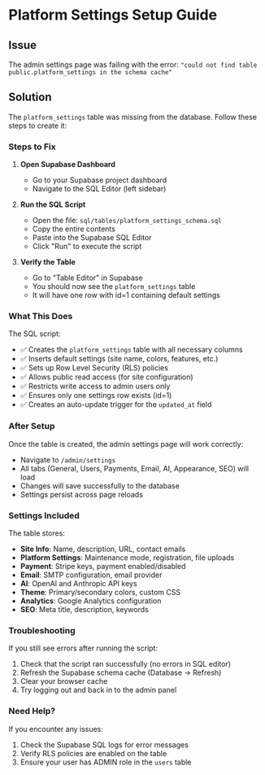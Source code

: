 # Platform Settings Setup Guide

## Issue
The admin settings page was failing with the error: `"could not find table public.platform_settings in the schema cache"`

## Solution
The `platform_settings` table was missing from the database. Follow these steps to create it:

### Steps to Fix

1. **Open Supabase Dashboard**
   - Go to your Supabase project dashboard
   - Navigate to the SQL Editor (left sidebar)

2. **Run the SQL Script**
   - Open the file: `sql/tables/platform_settings_schema.sql`
   - Copy the entire contents
   - Paste into the Supabase SQL Editor
   - Click "Run" to execute the script

3. **Verify the Table**
   - Go to "Table Editor" in Supabase
   - You should now see the `platform_settings` table
   - It will have one row with id=1 containing default settings

### What This Does

The SQL script:
- ✅ Creates the `platform_settings` table with all necessary columns
- ✅ Inserts default settings (site name, colors, features, etc.)
- ✅ Sets up Row Level Security (RLS) policies
- ✅ Allows public read access (for site configuration)
- ✅ Restricts write access to admin users only
- ✅ Ensures only one settings row exists (id=1)
- ✅ Creates an auto-update trigger for the `updated_at` field

### After Setup

Once the table is created, the admin settings page will work correctly:
- Navigate to `/admin/settings`
- All tabs (General, Users, Payments, Email, AI, Appearance, SEO) will load
- Changes will save successfully to the database
- Settings persist across page reloads

### Settings Included

The table stores:
- **Site Info**: Name, description, URL, contact emails
- **Platform Settings**: Maintenance mode, registration, file uploads
- **Payment**: Stripe keys, payment enabled/disabled
- **Email**: SMTP configuration, email provider
- **AI**: OpenAI and Anthropic API keys
- **Theme**: Primary/secondary colors, custom CSS
- **Analytics**: Google Analytics configuration
- **SEO**: Meta title, description, keywords

### Troubleshooting

If you still see errors after running the script:
1. Check that the script ran successfully (no errors in SQL editor)
2. Refresh the Supabase schema cache (Database → Refresh)
3. Clear your browser cache
4. Try logging out and back in to the admin panel

### Need Help?

If you encounter any issues:
1. Check the Supabase SQL logs for error messages
2. Verify RLS policies are enabled on the table
3. Ensure your user has ADMIN role in the `users` table


